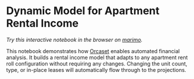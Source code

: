 # Dynamic Model for Apartment Rental Income

_Try this interactive notebook in the browser on [marimo](https://marimo.app/github.com/Orcaset/orcaset-examples/blob/main/apartment-rent-roll/notebook.py)._

This notebook demonstrates how [Orcaset](https://github.com/Orcaset) enables automated financial analysis. It builds a rental income model that adapts to any apartment rent roll configuration without requiring any changes. Changing the unit count, type, or in-place leases will automatically flow through to the projections.
